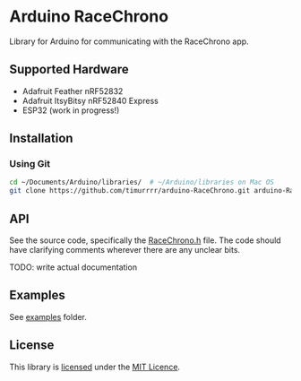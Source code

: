 # Arduino RaceChrono
Library for Arduino for communicating with the RaceChrono app.

## Supported Hardware

* Adafruit Feather nRF52832
* Adafruit ItsyBitsy nRF52840 Express
* ESP32 (work in progress!)

## Installation

### Using Git

```sh
cd ~/Documents/Arduino/libraries/  # ~/Arduino/libraries on Mac OS
git clone https://github.com/timurrrr/arduino-RaceChrono.git arduino-RaceChrono
```

## API

See the source code, specifically the [RaceChrono.h](src/RaceChrono.h) file.
The code should have clarifying comments wherever there are any unclear bits.

TODO: write actual documentation

## Examples

See [examples](examples) folder.

## License

This library is [licensed](LICENSE) under the [MIT Licence](http://en.wikipedia.org/wiki/MIT_License).
